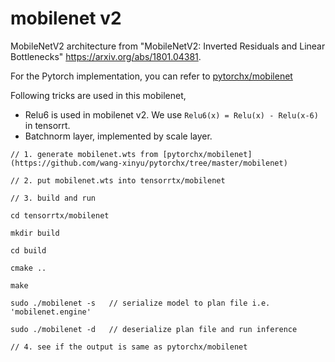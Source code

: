 # mobilenet v2

MobileNetV2 architecture from
     "MobileNetV2: Inverted Residuals and Linear Bottlenecks" <https://arxiv.org/abs/1801.04381>.

For the Pytorch implementation, you can refer to [pytorchx/mobilenet](https://github.com/wang-xinyu/pytorchx/tree/master/mobilenet)

Following tricks are used in this mobilenet,

- Relu6 is used in mobilenet v2. We use `Relu6(x) = Relu(x) - Relu(x-6)` in tensorrt.
- Batchnorm layer, implemented by scale layer.

```
// 1. generate mobilenet.wts from [pytorchx/mobilenet](https://github.com/wang-xinyu/pytorchx/tree/master/mobilenet)

// 2. put mobilenet.wts into tensorrtx/mobilenet

// 3. build and run

cd tensorrtx/mobilenet

mkdir build

cd build

cmake ..

make

sudo ./mobilenet -s   // serialize model to plan file i.e. 'mobilenet.engine'

sudo ./mobilenet -d   // deserialize plan file and run inference

// 4. see if the output is same as pytorchx/mobilenet
```


